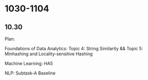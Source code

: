 # 1030-1104

## 10.30

Plan:

Foundations of Data Analytics: Topic 4: String Similarity  && Topic 5: Minhashing and
Locality-sensitive Hashing  

Machine Learning: HA5

NLP: Subtask-A Baseline